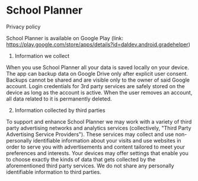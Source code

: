 # School Planner
Privacy policy

School Planner is available on Google Play (link: https://play.google.com/store/apps/details?id=daldev.android.gradehelper)

1. Information we collect

When you use School Planner all your data is saved locally on your device. The app can backup data on Google Drive only after explicit user consent. Backups cannot be shared and are visible only to the owner of said Google account.
Login credentials for 3rd party services are safely stored on the device as long as the account is active. When the user removes an account, all data related to it is permanently deleted.

2. Information collected by third parties

To support and enhance School Planner we may work with a variety of third party advertising networks and analytics services (collectively, "Third Party Advertising Service Providers"). These services may collect and use non-personally identifiable information about your visits and use websites in order to serve you with advertisements and content tailored to meet your preferences and interests.
Your devices may offer settings that enable you to choose exactly the kinds of data that gets collected by the aforementioned third party services.
We do not share any personally identifiable information to third parties.
